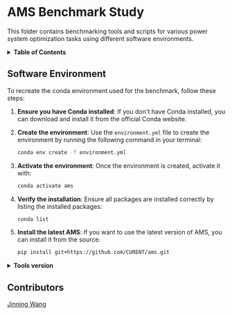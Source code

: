 # AMS Benchmark Study

This folder contains benchmarking tools and scripts for various power system optimization tasks using different software environments.

<details>
<summary><strong>Table of Contents</strong></summary>

<details>
<summary><strong>opf</strong></summary>

**[cases](./opf/cases/):** Power flow cases in MATPOWER .m format, and some EDUC cases in AMS .xlsx format.
**[bench_opf.ipynb](./opf/bench_opf.ipynb):** Benchmarking notebook for OPF, using AMS and pandapower.
**[bench_opf_repeat.ipynb](./opf/bench_opf_repeat.ipynb):** Benchmarking notebook for OPF with multiple load levels, using AMS and pandapower.
**[bench_opf.m](./opf/bench_opf.m):** Benchmarking script for OPF, using MATPOWER with MATLAB.
**[bench_opf_repeat.m](./opf/bench_opf_repeat.m):** Benchmarking script for OPF with multiple load levels, using MATPOWER with MATLAB.
**[lfs_data.csv](./opf/lfs_data.csv):** Load profiles for `bench_opf_repeat.ipynb` and `bench_opf_repeat.m`.
**[bench_educ.ipynb](./opf/bench_educ.ipynb):** Benchmarking notebook for EDUC, using AMS.
**[bench_educ_large.ipynb](./opf/bench_educ_large.ipynb):** Benchmarking notebook for large-scale EDUC, using AMS.

</details>

<details>
<summary><strong>UCCase</strong></summary>

Large-scale unit commitment case synthesized from the Grid Optimization Competition (GOC) Challenge 2.

> S. Elbert et al., “ARPA-E Grid Optimization (GO) Competition Challenge 2.” DOE Open Energy Data Initiative (OEDI); Pacific Northwest National Laboratory, p. 29 files, 2024. doi: 10.25984/2448433.

</details>

<details>
<summary><strong>vis</strong></summary>

**[bench_vis.ipynb](./vis/bench_vis.ipynb):** Benchmarking notebook for virtual inertia support.

</details>

<details>
<summary><strong>results</strong></summary>

The generated benchmarking results.

</details>

<details>
<summary><strong>plot</strong></summary>

Scripts to plot and generated figures.
</details>

</details>

## Software Environment

To recreate the conda environment used for the benchmark, follow these steps:

1. **Ensure you have Conda installed**: If you don't have Conda installed, you can download and install it from the official Conda website.
1. **Create the environment**: Use the `environment.yml` file to create the environment by running the following command in your terminal:

    ```bash
    conda env create -f environment.yml
    ```
1. **Activate the environment**: Once the environment is created, activate it with:

    ```bash
    conda activate ams
    ```
1. **Verify the installation**: Ensure all packages are installed correctly by listing the installed packages:

    ```bash
    conda list
    ```

1. **Install the latest AMS**: If you want to use the latest version of AMS, you can install it from the source. 
    
    ```bash
    pip install git+https://github.com/CURENT/ams.git
    ```

<details>
<summary><strong>Tools version</strong></summary>

- **Python**: 3.10.0
- **ltbams**: 0.9.10.post18+g43b7dbe3
- **cvxpy**: 1.5.3
- **pandapower**: 2.14.11
- **PYPOWER**: 5.1.17
- **gurobipy**: 11.0.3
- **mosek**: 10.2.6
- **ecos**: 2.0.14
- **scs**: 3.2.7
- **piqp**: 0.4.2
- **osqp**: 0.6.7.post0
- **numba**: 0.60.0
- **MATLAB**: Version 24.2.0.2740171 (R2024b) Update 1
- **MATPOWER**: Version 7.1 (08-Oct-2020)

</details>

## Contributors

[Jinning Wang](https://github.com/jinningwang)
